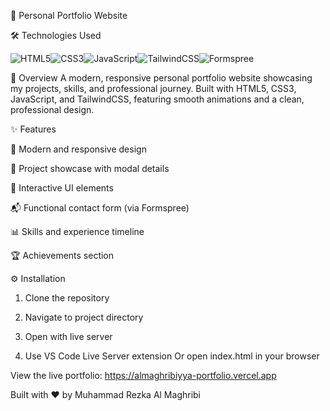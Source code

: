 🌟 Personal Portfolio Website

🛠️ Technologies Used

<img alt="HTML5" src="https://img.shields.io/badge/HTML5-E34F26?style=for-the-badge&amp;logo=html5&amp;logoColor=white"><img alt="CSS3" src="https://img.shields.io/badge/CSS3-1572B6?style=for-the-badge&amp;logo=css3&amp;logoColor=white"><img alt="JavaScript" src="https://img.shields.io/badge/JavaScript-F7DF1E?style=for-the-badge&amp;logo=javascript&amp;logoColor=black"><img alt="TailwindCSS" src="https://img.shields.io/badge/Tailwind_CSS-38B2AC?style=for-the-badge&amp;logo=tailwind-css&amp;logoColor=white"><img alt="Formspree" src="https://img.shields.io/badge/Formspree-FF4455?style=for-the-badge&logo=data:image/svg+xml;base64,PHN2ZyB3aWR0aD0iMjQiIGhlaWdodD0iMjQiIHhtbG5zPSJodHRwOi8vd3d3LnczLm9yZy8yMDAwL3N2ZyI+PHBhdGggZD0iTTYgNGgxMnYySDZ6TTYgOWgxMnYySDZ6TTYgMTRoOHYySDZ6IiBmaWxsPSJ3aGl0ZSIvPjwvc3ZnPg==&logoColor=white">

🌟 Overview
A modern, responsive personal portfolio website showcasing my projects, skills, and professional journey. Built with HTML5, CSS3, JavaScript, and TailwindCSS, featuring smooth animations and a clean, professional design.

✨ Features

🎨 Modern and responsive design


💼 Project showcase with modal details

🎯 Interactive UI elements

📬 Functional contact form (via Formspree)

📊 Skills and experience timeline

🏆 Achievements section

⚙️ Installation
1. Clone the repository
   
2. Navigate to project directory
   
4. Open with live server
   
5. Use VS Code Live Server extension
Or open index.html in your browser

View the live portfolio: https://almaghribiyya-portfolio.vercel.app

Built with ❤️ by Muhammad Rezka Al Maghribi
